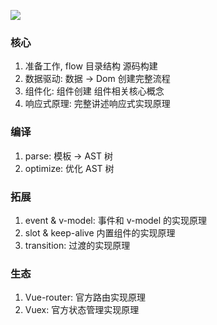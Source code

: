 ![](https://i.loli.net/2019/12/13/Ho5bIAyUklwhiaC.png)

### 核心

1. 准备工作, flow 目录结构 源码构建
2. 数据驱动: 数据 -> Dom 创建完整流程
3. 组件化: 组件创建 组件相关核心概念
4. 响应式原理: 完整讲述响应式实现原理

### 编译

1. parse: 模板 -> AST 树
2. optimize: 优化 AST 树

### 拓展

1. event & v-model: 事件和 v-model 的实现原理
2. slot & keep-alive 内置组件的实现原理
3. transition: 过渡的实现原理

### 生态

1. Vue-router: 官方路由实现原理
2. Vuex: 官方状态管理实现原理
